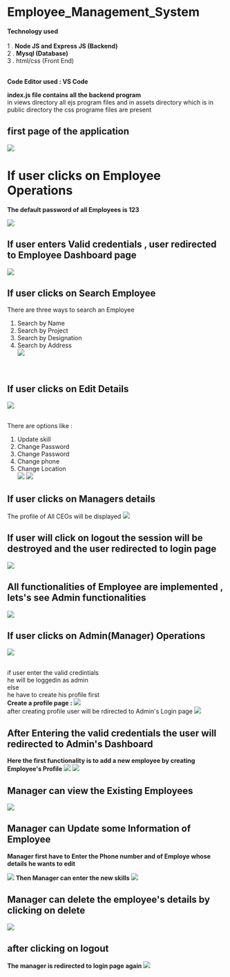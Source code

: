 # Employee_Management_System
<b>Technology used </b></br>
</br>
1 . <b> Node JS and Express JS (Backend) </b> </br>
2 . <b> Mysql (Database)  </b></br>
3 . html/css (Front End)</br>

</br>
<b> Code Editor used : VS Code </b></br>

<b> index.js file contains all the backend program</b></br> 
in views directory all ejs program files and  in assets directory which is in public directory the css programe files are present</br>
    


## first page of the application 

![](Images_employee_management_system/1.firstPage.bmp)

# If user clicks on Employee Operations
<b>The default password of all Employees is 123   </b>

![](Images_employee_management_system/2.employee_login%20page.bmp)

## If user enters Valid credentials , user redirected to Employee Dashboard page 

![](Images_employee_management_system/3.employee_dashboard.bmp)

## If user clicks on Search Employee 
There are three ways to search an Employee </br>
1. Search by Name</br>
2. Search by Project</br>
3. Search by Designation </br>
4. Search by Address</br>
![](Images_employee_management_system/4.search_employee_1.bmp)
</br>

## If user clicks on Edit Details
![](Images_employee_management_system/3.employee_dashboard.bmp)
</br>
</br>

There are options like : </br>
1. Update skill</br>
2. Change Password</br>
3. Change Password </br>
4. Change phone </br>
5. Change Location</br>
![](Images_employee_management_system/6.edit_details_1.bmp)
![](Images_employee_management_system/7.edit_details_2.bmp)

## If user clicks on Managers details 
The profile of All CEOs  will be displayed
![](Images_employee_management_system/8.manager_profile.bmp)

## If user will click on logout the session will be destroyed and the user redirected to login page
![](Images_employee_management_system/2.employee_login%20page.bmp)

## All functionalities of Employee are implemented , </br> lets's see Admin functionalities 
![](Images_employee_management_system/1.firstPage.bmp)
## If user clicks on Admin(Manager) Operations
![](Images_employee_management_system/9.Admin_operations_1.bmp)

</br> if user enter the valid credintials </br>
he will be loggedin as admin <br/>
else</br>
he have to create his profile first </br>
<b>Create a profile page : </b>
![](Images_employee_management_system/10.create_employee_profile.bmp)
</br>
after creating profile user will be rdirected to Admin's Login page
![](Images_employee_management_system/9.Admin_operations_1.bmp)
## After Entering the valid credentials the user will redirected to Admin's Dashboard
<b>Here the first functionality is to add a new employee by creating Employee's Profile</b>
![](Images_employee_management_system/11.Admin_dashboard_1.bmp)
![](Images_employee_management_system/11.Admin_dashboard_2.bmp)

## Manager can view the Existing Employees 
![](Images_employee_management_system/12.employee_details.bmp)
## Manager can Update some Information of Employee
<b> Manager first have to Enter the Phone number and of Employe whose details he wants to edit  </b>

![](Images_employee_management_system/13.update_employee.bmp)
<b>Then Manager can enter the new skills</b>
![](Images_employee_management_system/13.update_employee_2.bmp)
## Manager can delete the employee's details by clicking on delete 
![](Images_employee_management_system/14.deleteEmployee.bmp)
## after clicking on logout 
<b> The manager is redirected to login page again</b>
![](Images_employee_management_system/9.Admin_operations_1.bmp)

</br>
</br>

















